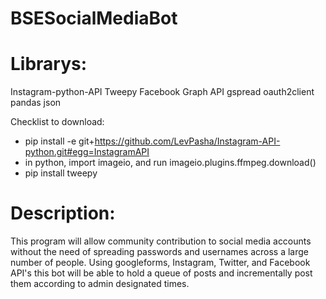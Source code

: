 # BSESocialMediaBot

# Librarys:
Instagram-python-API 
Tweepy 
Facebook Graph API 
gspread 
oauth2client 
pandas 
json 

Checklist to download:
- pip install -e git+https://github.com/LevPasha/Instagram-API-python.git#egg=InstagramAPI
- in python, import imageio, and run imageio.plugins.ffmpeg.download()
- pip install tweepy

# Description:
This program will allow community contribution to social media accounts without the need of spreading passwords and usernames across a large number of people.
Using googleforms, Instagram, Twitter, and Facebook API's this bot will be able to hold a queue of posts and incrementally post them according to admin designated times. 


